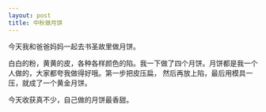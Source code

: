 ```yaml
---
layout: post
title: 中秋做月饼
---
```



今天我和爸爸妈妈一起去书圣故里做月饼。

白白的粉，黄黄的皮，各种各样颜色的陷。我一下做了四个月饼。月饼都是我一个人做的，大家都夸我做得好哦。第一步把皮压扁， 然后再放上陷，最后用模具一压，就成了一个黄金月饼。

今天收获真不少，自己做的月饼最香甜。

